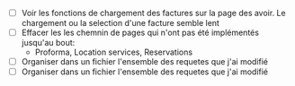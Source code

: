-[ ] Voir les fonctions de chargement des factures sur la page des avoir. Le chargement ou la selection d'une facture semble lent
-[ ] Effacer les les chemnin de pages qui n'ont pas été implémentés jusqu'au bout:
    - Proforma, Location services, Reservations
- [ ] Organiser dans un fichier l'ensemble des requetes que j'ai modifié
- [ ] Organiser dans un fichier l'ensemble des requetes que j'ai modifié